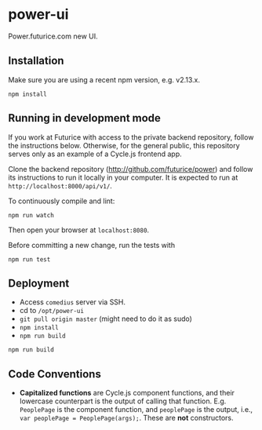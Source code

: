 # power-ui

Power.futurice.com new UI.

## Installation

Make sure you are using a recent npm version, e.g. v2.13.x.

```
npm install
```

## Running in development mode

If you work at Futurice with access to the private backend repository, follow the instructions below. Otherwise, for the general public, this repository serves only as an example of a Cycle.js frontend app.

Clone the backend repository (http://github.com/futurice/power) and follow its instructions to run it locally in your computer. It is expected to run at `http://localhost:8000/api/v1/`.

To continuously compile and lint:
```
npm run watch
```

Then open your browser at `localhost:8080`.

Before committing a new change, run the tests with
```
npm run test
```

## Deployment

- Access `comedius` server via SSH.
- cd to `/opt/power-ui`
- `git pull origin master` (might need to do it as sudo)
- `npm install`
- `npm run build`

```
npm run build
```

## Code Conventions

- **Capitalized functions** are Cycle.js component functions, and their lowercase counterpart is the output of calling that function. E.g. `PeoplePage` is the component function, and `peoplePage` is the output, i.e., `var peoplePage = PeoplePage(args);`. These are **not** constructors.
